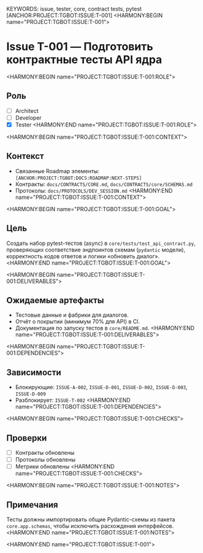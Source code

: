 KEYWORDS: issue, tester, core, contract tests, pytest
[ANCHOR:PROJECT:TGBOT:ISSUE:T-001]
<HARMONY:BEGIN name="PROJECT:TGBOT:ISSUE:T-001">
# Issue T-001 — Подготовить контрактные тесты API ядра

<HARMONY:BEGIN name="PROJECT:TGBOT:ISSUE:T-001:ROLE">
## Роль
- [ ] Architect
- [ ] Developer
- [x] Tester
<HARMONY:END name="PROJECT:TGBOT:ISSUE:T-001:ROLE">

<HARMONY:BEGIN name="PROJECT:TGBOT:ISSUE:T-001:CONTEXT">
## Контекст
- Связанные Roadmap элементы: `[ANCHOR:PROJECT:TGBOT:DOCS:ROADMAP:NEXT-STEPS]`
- Контракты: `docs/CONTRACTS/CORE.md`, `docs/CONTRACTS/core/SCHEMAS.md`
- Протоколы: `docs/PROTOCOLS/DEV_SESSION.md`
<HARMONY:END name="PROJECT:TGBOT:ISSUE:T-001:CONTEXT">

<HARMONY:BEGIN name="PROJECT:TGBOT:ISSUE:T-001:GOAL">
## Цель
Создать набор pytest-тестов (async) в `core/tests/test_api_contract.py`, проверяющих соответствие эндпоинтов схемам (`pydantic` модели), корректность кодов ответов и логики «обновить диалог».
<HARMONY:END name="PROJECT:TGBOT:ISSUE:T-001:GOAL">

<HARMONY:BEGIN name="PROJECT:TGBOT:ISSUE:T-001:DELIVERABLES">
## Ожидаемые артефакты
- Тестовые данные и фабрики для диалогов.
- Отчёт о покрытии (минимум 70% для API) в CI.
- Документация по запуску тестов в `core/README.md`.
<HARMONY:END name="PROJECT:TGBOT:ISSUE:T-001:DELIVERABLES">

<HARMONY:BEGIN name="PROJECT:TGBOT:ISSUE:T-001:DEPENDENCIES">
## Зависимости
- Блокирующие: `ISSUE-A-002`, `ISSUE-D-001`, `ISSUE-D-002`, `ISSUE-D-003`, `ISSUE-D-009`
- Разблокирует: `ISSUE-T-002`
<HARMONY:END name="PROJECT:TGBOT:ISSUE:T-001:DEPENDENCIES">

<HARMONY:BEGIN name="PROJECT:TGBOT:ISSUE:T-001:CHECKS">
## Проверки
- [ ] Контракты обновлены
- [ ] Протоколы обновлены
- [ ] Метрики обновлены
<HARMONY:END name="PROJECT:TGBOT:ISSUE:T-001:CHECKS">

<HARMONY:BEGIN name="PROJECT:TGBOT:ISSUE:T-001:NOTES">
## Примечания
Тесты должны импортировать общие Pydantic-схемы из пакета `core.app.schemas`, чтобы исключить расхождения интерфейсов.
<HARMONY:END name="PROJECT:TGBOT:ISSUE:T-001:NOTES">

<HARMONY:END name="PROJECT:TGBOT:ISSUE:T-001">
